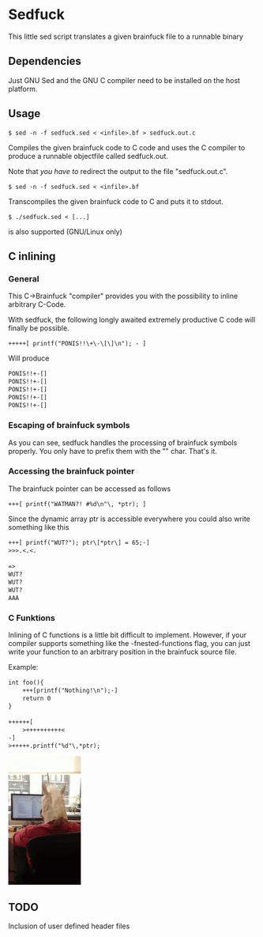 Sedfuck
=======

This little sed script translates a given
brainfuck file to a runnable binary

Dependencies
---------------
Just GNU Sed and the GNU C compiler need to be
installed on the host platform.

Usage
-----

	$ sed -n -f sedfuck.sed < <infile>.bf > sedfuck.out.c
Compiles the given brainfuck code to C code and uses
the C compiler to produce a runnable objectfile called sedfuck.out.

Note that *you have to* redirect the output to the file
"sedfuck.out.c".

	$ sed -n -f sedfuck.sed < <infile>.bf
Transcompiles the given brainfuck code to C and puts it
to stdout.

	$ ./sedfuck.sed < [...]
is also supported (GNU/Linux only)

C inlining
----------
### General
This C->Brainfuck "compiler" provides you with the
possibility to inline arbitrary C-Code. 

With sedfuck, the following longly awaited extremely productive
C code will finally be possible.

	+++++[ printf("PONIS!!\+\-\[\]\n"); - ]
	
Will produce

	PONIS!!+-[]
	PONIS!!+-[]
	PONIS!!+-[]
	PONIS!!+-[]
	PONIS!!+-[]

### Escaping of brainfuck symbols
As you can see, sedfuck handles the processing of brainfuck symbols properly. You only have
to prefix them with the "\" char. That's it.

### Accessing the brainfuck pointer

The brainfuck pointer can be accessed as follows

	+++[ printf("WATMAN?! #%d\n"\, *ptr); ]

Since the dynamic array ptr is accessible everywhere you could also
write something like this

	+++[ printf("WUT?"); ptr\[*ptr\] = 65;-]
	>>>.<.<.

	=>
	WUT?
	WUT?
	WUT?
	AAA

### C Funktions
Inlining of C functions is a little bit difficult to implement.
However, if your compiler supports something like the -fnested-functions
flag, you can just write your function to an arbitrary position in the
brainfuck source file.

Example:
	
	int foo(){
		+++[printf("Nothing!\n");-]
		return 0
	}
	
	++++++[
		>++++++++++<
	-]
	>+++++.printf("%d"\,*ptr);
	

![wat](img/wat2.gif)

TODO
----
Inclusion of user defined header files
